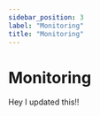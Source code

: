 ```yaml
---
sidebar_position: 3
label: "Monitoring"
title: "Monitoring"
---
```


# Monitoring

Hey I updated this!!
